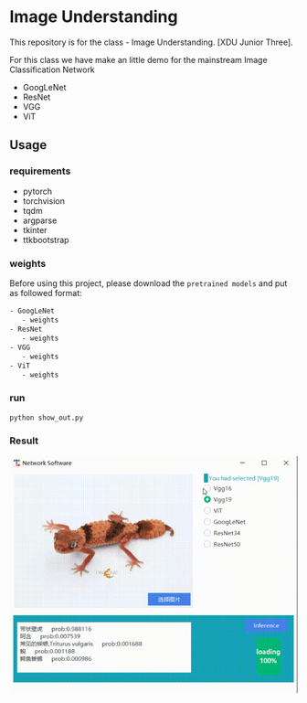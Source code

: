 # Image Understanding

This repository is for the class - Image Understanding. [XDU Junior Three].

For this class we have make an little demo for the mainstream Image Classification Network

- GoogLeNet
- ResNet
- VGG
- ViT

## Usage

### requirements
- pytorch
- torchvision
- tqdm
- argparse
- tkinter
- ttkbootstrap

### weights
Before using this project, please download the `pretrained models` and put as followed format:
```
- GoogLeNet
   - weights
- ResNet
   - weights
- VGG
   - weights
- ViT
   - weights
```

### run
```
python show_out.py
```


### Result
![demo](demo/demo.gif)